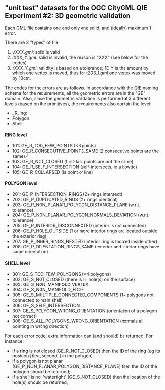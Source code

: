 ## "unit test" datasets for the OGC CityGML QIE Experiment #2: 3D geometric validation

Each GML file contains one and only one solid, and (ideally) maximum 1 error.

There are 3 "types" of file:

  1. *vXXX.gml*: solid is valid 
  2. *iXXX_Y.gml*: solid is invalid, the reason is "XXX" (see below for the codes)
  3. *tXXX_Y.gml*: validity is based on a tolerance; 1E-Y is the amount by which one vertex is moved, thus for *t203_1.gml* one vertex was moved by 10cm.

The codes for the errors are as follows. In accordance with the QIE naming schema for the requirements, all the geometric errors are in the "GE" domain. Also, since the geometric validation is performed at 3 different levels (based on the primitives), the requirements also contain the level:

   * _R_ing:
   * *P*olygon
   * *S*hell

#### RING level

   * 101: GE_R_TOO_FEW_POINTS (<3 points)
   * 102: GE_R_CONSECUTIVE_POINTS_SAME (2 consecutive points are the same)       ⁄
   * 103: GE_R_NOT_CLOSED (first-last points are not the same)            
   * 104: GE_R_SELF_INTERSECTION (self-intersects, ie a bowtie)
   * 105: GE_R_COLLAPSED (is point or line)       

#### POLYGON level

   * 201: GE_P_INTERSECTION_RINGS (2+ rings intersect)       
   * 202: GE_P_DUPLICATED_RINGS (2+ rings identical)       
   * 203: GE_P_NON_PLANAR_POLYGON_DISTANCE_PLANE  (w.r.t. tolerance)      
   * 204: GE_P_NON_PLANAR_POLYGON_NORMALS_DEVIATION  (w.r.t. tolerance)      
   * 205: GE_P_INTERIOR_DISCONNECTED (interior is not connected)     
   * 206: GE_P_HOLE_OUTSIDE (1 or more interior rings are located outside the exterior ring)             
   * 207: GE_P_INNER_RINGS_NESTED (interior ring is located inside other)   
   * 208: GE_P_ORIENTATION_RINGS_SAME (exterior and interior rings have same orientation)   

#### SHELL level

   * 301: GE_S_TOO_FEW_POLYGONS (<4 polygons)
   * 302: GE_S_NOT_CLOSED (there is 1+ hole(s) on the surface)          
   * 303: GE_S_NON_MANIFOLD_VERTEX
   * 304: GE_S_NON_MANIFOLD_EDGE 
   * 305: GE_S_MULTIPLE_CONNECTED_COMPONENTS (1+ polygons not connected to main shell)
   * 306: GE_S_SELF_INTERSECTION
   * 307: GE_S_POLYGON_WRONG_ORIENTATION (orientation of a polygon not correct)
   * 308: GE_S_ALL_POLYGONS_WRONG_ORIENTATION (normals all pointing in wrong direction)       

For each error code, extra information can (and should) be returned. For instance:
   * if a ring is not closed (GE_R_NOT_CLOSED) then the ID of the ring (eg its position [first, second..] in the polygon)
   * if a polygon is not planar (GE_P_NON_PLANAR_POLYGON_DISTANCE_PLANE) then the ID of the polygon should be returned;
   * if a shell is not 'watertight' (GE_S_NOT_CLOSED) then the location of the hole(s) should be returned;
